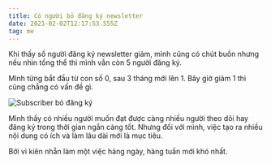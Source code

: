 ```yaml
---
title: Có người bỏ đăng ký newsletter
date: 2021-02-02T12:17:53.555Z
tag: me
---
```

Khi thấy số người đăng ký newsletter giảm, mình cũng có chút buồn nhưng nếu nhìn tổng thể thì mình vẫn còn 5 người đăng ký. 

Mình từng bắt đầu từ con số 0, sau 3 tháng mới lên 1. Bây giờ giảm 1 thì cũng chẳng có vấn đề gì.

![Subscriber bỏ đăng ký](/uploads/substack.png "Subscriber bỏ đăng ký")

Mình thấy có nhiều người muốn đạt được càng nhiều người theo dõi hay đăng ký trong thời gian ngắn càng tốt. Nhưng đối với mình, việc tạo ra nhiều nội dung có ích và làm lâu dài mới là mục tiêu.

Bởi vì kiên nhẫn làm một việc hàng ngày, hàng tuần mới khó nhất.